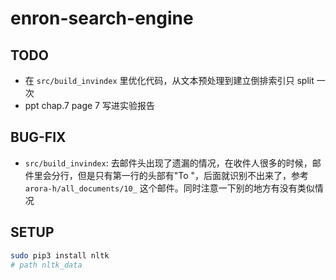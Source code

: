 # enron-search-engine

## TODO

- 在 `src/build_invindex` 里优化代码，从文本预处理到建立倒排索引只 split 一次
- ppt chap.7 page 7 写进实验报告

## BUG-FIX

- `src/build_invindex`: 去邮件头出现了遗漏的情况，在收件人很多的时候，邮件里会分行，但是只有第一行的头部有"To "，后面就识别不出来了，参考 `arora-h/all_documents/10_` 这个邮件。同时注意一下别的地方有没有类似情况

## SETUP
```bash
sudo pip3 install nltk
# path nltk_data
```
